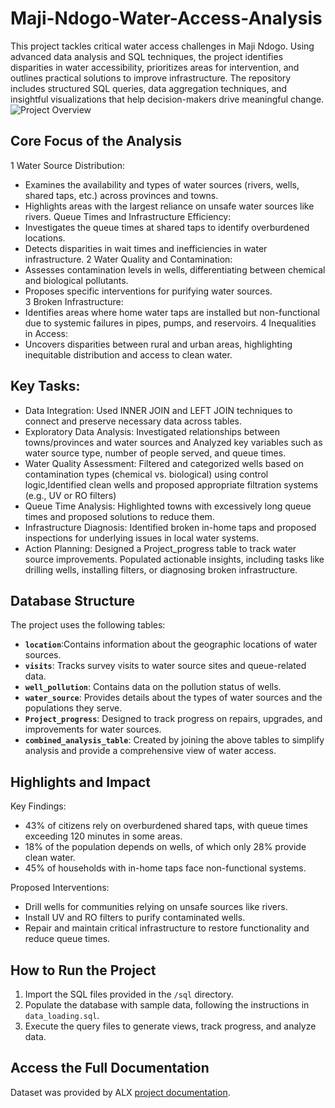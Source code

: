 # Maji-Ndogo-Water-Access-Analysis
This project tackles critical water access challenges in Maji Ndogo. Using advanced data analysis and SQL techniques, the project identifies disparities in water accessibility, prioritizes areas for intervention, and outlines practical solutions to improve infrastructure. The repository includes structured SQL queries, data aggregation techniques, and insightful visualizations that help decision-makers drive meaningful change.
![Project Overview](./images/IMG_4140.jpg)   

## Core Focus of the Analysis

1 Water Source Distribution:
- Examines the availability and types of water sources (rivers, wells, shared taps, etc.) across provinces and towns.
- Highlights areas with the largest reliance on unsafe water sources like rivers.
  Queue Times and Infrastructure Efficiency:
- Investigates the queue times at shared taps to identify overburdened locations.
- Detects disparities in wait times and inefficiencies in water infrastructure.
2 Water Quality and Contamination:
- Assesses contamination levels in wells, differentiating between chemical and biological pollutants.
- Proposes specific interventions for purifying water sources.  
3 Broken Infrastructure:
- Identifies areas where home water taps are installed but non-functional due to systemic failures in pipes, pumps, and reservoirs. 
4 Inequalities in Access:
- Uncovers disparities between rural and urban areas, highlighting inequitable distribution and access to clean water.
## Key Tasks:
- Data Integration: Used INNER JOIN and LEFT JOIN techniques to connect and preserve necessary data across tables.
- Exploratory Data Analysis: Investigated relationships between towns/provinces and water sources and Analyzed key variables such as water source type, number of people served, and queue times.
- Water Quality Assessment: Filtered and categorized wells based on contamination types (chemical vs. biological) using control logic,Identified clean wells and proposed appropriate filtration systems (e.g., UV or RO filters)
- Queue Time Analysis: Highlighted towns with excessively long queue times and proposed solutions to reduce them.
- Infrastructure Diagnosis: Identified broken in-home taps and proposed inspections for underlying issues in local water systems.
- Action Planning: Designed a Project_progress table to track water source improvements.
Populated actionable insights, including tasks like drilling wells, installing filters, or diagnosing broken infrastructure.

## Database Structure

The project uses the following tables:
- **`location`**:Contains information about the geographic locations of water sources.
- **`visits`**: Tracks survey visits to water source sites and queue-related data.
- **`well_pollution`**: Contains data on the pollution status of wells.
- **`water_source`**: Provides details about the types of water sources and the populations they serve.
- **`Project_progress`**: Designed to track progress on repairs, upgrades, and improvements for water sources.
- **`combined_analysis_table`**: Created by joining the above tables to simplify analysis and provide a comprehensive view of water access.
  
## Highlights and Impact
 Key Findings:

- 43% of citizens rely on overburdened shared taps, with queue times exceeding 120 minutes in some areas.
- 18% of the population depends on wells, of which only 28% provide clean water.
- 45% of households with in-home taps face non-functional systems.

Proposed Interventions:

- Drill wells for communities relying on unsafe sources like rivers.
- Install UV and RO filters to purify contaminated wells.
- Repair and maintain critical infrastructure to restore functionality and reduce queue times.

## How to Run the Project

1. Import the SQL files provided in the `/sql` directory.
2. Populate the database with sample data, following the instructions in `data_loading.sql`.
3. Execute the query files to generate views, track progress, and analyze data.

## Access the Full Documentation

Dataset was provided by ALX [project documentation](https://alx.com).
